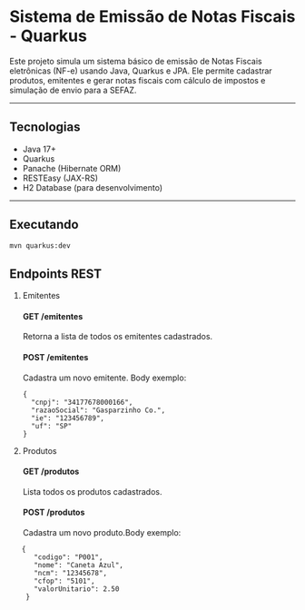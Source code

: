 # Sistema de Emissão de Notas Fiscais - Quarkus

Este projeto simula um sistema básico de emissão de Notas Fiscais eletrônicas (NF-e) usando Java, Quarkus e JPA. Ele permite cadastrar produtos, emitentes e gerar notas fiscais com cálculo de impostos e simulação de envio para a SEFAZ.

---

## Tecnologias

- Java 17+
- Quarkus
- Panache (Hibernate ORM)
- RESTEasy (JAX-RS)
- H2 Database (para desenvolvimento)

---

## Executando

```bash
mvn quarkus:dev
```
## Endpoints REST
1. Emitentes

   #### GET /emitentes

   Retorna a lista de todos os emitentes cadastrados.

   #### POST /emitentes
    
    Cadastra um novo emitente.
    Body exemplo:
    ```
   {
      "cnpj": "34177678000166",
      "razaoSocial": "Gasparzinho Co.",
      "ie": "123456789",
      "uf": "SP"
    }   
   ```
   
2. Produtos

   #### GET /produtos
   Lista todos os produtos cadastrados.

   #### POST /produtos
   Cadastra um novo produto.Body exemplo:
   
```
   {
      "codigo": "P001",
      "nome": "Caneta Azul",
      "ncm": "12345678",
      "cfop": "5101",
      "valorUnitario": 2.50
    }
```
